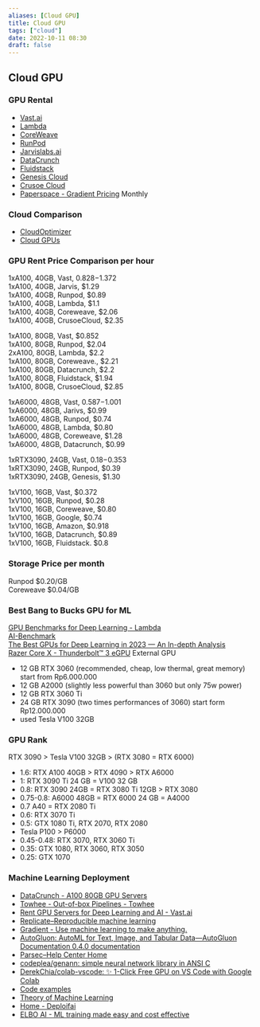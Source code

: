 ```yaml
---
aliases: [Cloud GPU]
title: Cloud GPU
tags: ["cloud"]
date: 2022-10-11 08:30
draft: false
---
```


## Cloud GPU

### GPU Rental

* [Vast.ai](https://console.vast.ai/create)
* [Lambda](https://lambdalabs.com/service/gpu-cloud)
* [CoreWeave](https://coreweave.com/gpu-cloud-pricing)
* [RunPod](https://www.runpod.io/gpu-instance/pricing)
* [Jarvislabs.ai](https://jarvislabs.ai/pricing/#nvidia-ampere-gpu)
* [DataCrunch](https://datacrunch.io/)
* [Fluidstack](https://console2.fluidstack.io/deploy)
* [Genesis Cloud](https://www.genesiscloud.com/pricing)
* [Crusoe Cloud](https://crusoecloud.com/pricing/)
* [Paperspace - Gradient Pricing](https://www.paperspace.com/gradient/pricing) Monthly

### Cloud Comparison

* [CloudOptimizer](https://cloudoptimizer.io/)
* [Cloud GPUs](https://cloud-gpus.com/)

### GPU Rent Price Comparison per hour

1xA100, 40GB, Vast, $0.828-$1.372  
1xA100, 40GB, Jarvis, $1.29  
1xA100, 40GB, Runpod, $0.89  
1xA100, 40GB, Lambda, $1.1  
1xA100, 40GB, Coreweave, $2.06  
1xA100, 40GB, CrusoeCloud, $2.35

1xA100, 80GB, Vast, $0.852  
1xA100, 80GB, Runpod, $2.04  
2xA100, 80GB, Lambda, $2.2  
1xA100, 80GB, Coreweave., $2.21  
1xA100, 80GB, Datacrunch, $2.2  
1xA100, 80GB, Fluidstack, $1.94  
1xA100, 80GB, CrusoeCloud, $2.85

1xA6000, 48GB, Vast, $0.587-$1.001  
1xA6000, 48GB, Jarivs, $0.99  
1xA6000, 48GB, Runpod, $0.74  
1xA6000, 48GB, Lambda, $0.80  
1xA6000, 48GB, Coreweave, $1.28  
1xA6000, 48GB, Datacrunch, $0.99

1xRTX3090, 24GB, Vast, $0.18-$0.353  
1xRTX3090, 24GB, Runpod, $0.39  
1xRTX3090, 24GB, Genesis, $1.30

1xV100, 16GB, Vast, $0.372  
1xV100, 16GB, Runpod, $0.28  
1xV100, 16GB, Coreweave, $0.80  
1xV100, 16GB, Google, $0.74  
1xV100, 16GB, Amazon, $0.918  
1xV100, 16GB, Datacrunch, $0.89  
1xV100, 16GB, Fluidstack. $0.8

### Storage Price per month

Runpod $0.20/GB  
Coreweave $0.04/GB

### Best Bang to Bucks GPU for ML

[GPU Benchmarks for Deep Learning - Lambda](https://lambdalabs.com/gpu-benchmarks)  
[AI-Benchmark](https://ai-benchmark.com/ranking_deeplearning)  
[The Best GPUs for Deep Learning in 2023 — An In-depth Analysis](https://timdettmers.com/2023/01/16/which-gpu-for-deep-learning/)  
[Razer Core X - Thunderbolt™ 3 eGPU](https://www.razer.com/gaming-egpus/razer-core-x) External GPU

* 12 GB RTX 3060 (recommended, cheap, low thermal, great memory) start from Rp6.000.000
* 12 GB A2000 (slightly less powerful than 3060 but only 75w power)
* 12 GB RTX 3060 Ti
* 24 GB RTX 3090 (two times performances of 3060) start form Rp12.000.000
* used Tesla V100 32GB

### GPU Rank

RTX 3090 > Tesla V100 32GB > (RTX 3080 = RTX 6000)

* 1.6: RTX A100 40GB > RTX 4090 > RTX A6000
* 1: RTX 3090 Ti 24 GB = V100 32 GB
* 0.8: RTX 3090 24GB = RTX 3080 Ti 12GB > RTX 3080
* 0.75-0.8: A6000 48GB = RTX 6000 24 GB = A4000
* 0.7 A40 = RTX 2080 Ti
* 0.6: RTX 3070 Ti
* 0.5: GTX 1080 Ti, RTX 2070, RTX 2080
* Tesla P100 > P6000
* 0.45-0.48: RTX 3070, RTX 3060 Ti
* 0.35: GTX 1080, RTX 3060, RTX 3050
* 0.25: GTX 1070

### Machine Learning Deployment

* [DataCrunch - A100 80GB GPU Servers](https://datacrunch.io/)
* [Towhee - Out-of-box Pipelines - Towhee](https://towhee.io/pipelines?limit=30&page=1)
* [Rent GPU Servers for Deep Learning and AI - Vast.ai](https://vast.ai/)
* [Replicate–Reproducible machine learning](https://replicate.com/)
* [Gradient - Use machine learning to make anything.](https://gradient.run/)
* [AutoGluon: AutoML for Text, Image, and Tabular Data—AutoGluon Documentation 0.4.0 documentation](https://auto.gluon.ai/stable/index.html)
* [Parsec–Help Center Home](https://support.paperspace.com/hc/en-us/articles/115002289833-Parsec)
* [codeplea/genann: simple neural network library in ANSI C](https://github.com/codeplea/genann)
* [DerekChia/colab-vscode: ✨ 1-Click Free GPU on VS Code with Google Colab](https://github.com/DerekChia/colab-vscode)
* [Code examples](https://keras.io/examples/)
* [Theory of Machine Learning](https://www.tml.cs.uni-tuebingen.de/teaching/2020_maths_for_ml/)
* [Home - Deploifai](https://deploif.ai/)
* [ELBO AI - ML training made easy and cost effective](https://www.elbo.ai/)
